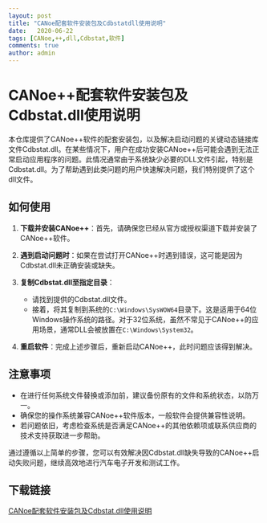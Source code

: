 ```yaml
---
layout: post
title: "CANoe配套软件安装包及Cdbstatdll使用说明"
date:   2020-06-22
tags: [CANoe,++,dll,Cdbstat,软件]
comments: true
author: admin
---
```

# CANoe++配套软件安装包及Cdbstat.dll使用说明

本仓库提供了CANoe++软件的配套安装包，以及解决启动问题的关键动态链接库文件Cdbstat.dll。在某些情况下，用户在成功安装CANoe++后可能会遇到无法正常启动应用程序的问题。此情况通常由于系统缺少必要的DLL文件引起，特别是Cdbstat.dll。为了帮助遇到此类问题的用户快速解决问题，我们特别提供了这个dll文件。

## 如何使用

1. **下载并安装CANoe++**：首先，请确保您已经从官方或授权渠道下载并安装了CANoe++软件。

2. **遇到启动问题时**：如果在尝试打开CANoe++时遇到错误，这可能是因为Cdbstat.dll未正确安装或缺失。

3. **复制Cdbstat.dll至指定目录**：
   - 请找到提供的Cdbstat.dll文件。
   - 接着，将其复制到系统的`C:\Windows\SysWOW64`目录下。这是适用于64位Windows操作系统的路径。对于32位系统，虽然不常见于CANoe++的应用场景，通常DLL会被放置在`C:\Windows\System32`。
   
4. **重启软件**：完成上述步骤后，重新启动CANoe++，此时问题应该得到解决。

## 注意事项

- 在进行任何系统文件替换或添加前，建议备份原有的文件和系统状态，以防万一。
- 确保您的操作系统兼容CANoe++软件版本，一般软件会提供兼容性说明。
- 若问题依旧，考虑检查系统是否满足CANoe++的其他依赖项或联系供应商的技术支持获取进一步帮助。

通过遵循以上简单的步骤，您可以有效解决因Cdbstat.dll缺失导致的CANoe++启动失败问题，继续高效地进行汽车电子开发和测试工作。

## 下载链接

[CANoe配套软件安装包及Cdbstat.dll使用说明](https://pan.quark.cn/s/a84a95d95078)